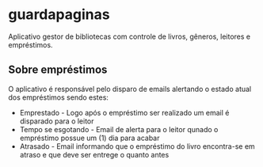 # guardapaginas

Aplicativo gestor de bibliotecas com controle de livros, gêneros, leitores e empréstimos.

## Sobre empréstimos
O aplicativo é responsável pelo disparo de emails alertando o estado atual dos empréstimos sendo estes:
* Emprestado - Logo após o empréstimo ser realizado um email é disparado para o leitor
* Tempo se esgotando - Email de alerta para o leitor qunado o empréstimo possue um (1) dia para acabar
* Atrasado - Email informando que o empréstimo do livro encontra-se em atraso e que deve ser entrege o quanto antes

